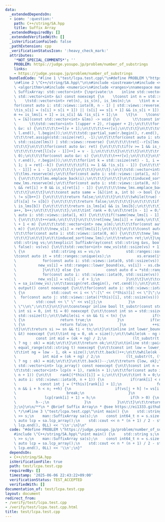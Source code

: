 ```yaml
---
data:
  _extendedDependsOn:
  - icon: ':question:'
    path: C++/string/SA.hpp
    title: Suffix Array
  _extendedRequiredBy: []
  _extendedVerifiedWith: []
  _isVerificationFailed: false
  _pathExtension: cpp
  _verificationStatusIcon: ':heavy_check_mark:'
  attributes:
    '*NOT_SPECIAL_COMMENTS*': ''
    PROBLEM: https://judge.yosupo.jp/problem/number_of_substrings
    links:
    - https://judge.yosupo.jp/problem/number_of_substrings
  bundledCode: "#line 1 \"test/lcpa.test.cpp\"\n#define PROBLEM \"https://judge.yosupo.jp/problem/number_of_substrings\"\
    \n#line 2 \"C++/string/SA.hpp\"\n\n#include <iostream>\n#include <vector>\n#include\
    \ <algorithm>\n#include <numeric>\n#include <ranges>\nnamespace man {\nstruct\
    \ SuffixArray: std::vector<int> {\nprivate:\n    inline std::vector<int> sa_is(const\
    \ std::vector<int> &s) const noexcept {\n    \tconst int n = std::ssize(s);\n\
    \    \tstd::vector<int> ret(n), is_s(n), is_lms(n);\n    \tint m = 0;\n    \t\
    for(const auto i: std::views::iota(0, n - 1) | std::views::reverse) {\n      \t\
    \tis_s[i] = (s[i] > s[i + 1]) || (s[i] == s[i + 1] && is_s[i + 1]);\n      \t\t\
    m += is_lms[i + 1] = is_s[i] && !is_s[i + 1];\n    \t}\n    \tconst auto induced_sort\
    \ = [&](const std::vector<int> &lms) -> void {\n      \t\tconst int upper = *std::ranges::max_element(s);\n\
    \      \t\tstd::vector<int> l(upper + 2), r(upper + 2);\n\t\t\tfor(const auto\
    \ &v: s) {\n\t\t\t\t++l[v + 1];\n\t\t\t\t++r[v];\n\t\t\t}\n\t\t\tstd::partial_sum(l.begin(),\
    \ l.end(), l.begin());\n\t\t\tstd::partial_sum(r.begin(), r.end(), r.begin());\n\
    \t\t\tret.assign(std::ssize(ret), -1);\n\t\t\tfor(const auto i: std::views::iota(0,\
    \ std::ssize(lms)) | std::views::reverse) {\n\t\t\t\tret[--r[s[lms[i]]]] = lms[i];\n\
    \t\t\t}\n\t\t\tfor(const auto &v: ret) {\n\t\t\t\tif(v >= 1 && is_s[v - 1]) {\n\
    \t\t\t\t\tret[l[s[v - 1]]++] = v - 1;\n\t\t\t\t}\n\t\t\t}\n\t\t\tr.assign(std::ssize(r),\
    \ 0);\n\t\t\tfor(const auto &v: s) {\n\t\t\t\t++r[v];\n\t\t\t}\n\t\t\tstd::partial_sum(r.begin(),\
    \ r.end(), r.begin());\n\t\t\tfor(int k = std::ssize(ret) - 1, i = ret[k]; k >=\
    \ 1; i = ret[--k]) {\n\t\t\t\tif(i >= 1 && !is_s[i - 1]) {\n\t\t\t\t\tret[--r[s[i\
    \ - 1]]] = i - 1;\n\t\t\t\t}\n\t\t\t}\n\t\t};\n\t\tstd::vector<int> lms, new_lms;\n\
    \t\tlms.reserve(m);\n\t\tfor(const auto i: std::views::iota(1, n)) {\n\t\t\tif(is_lms[i])\
    \ {\n\t\t\t\tlms.emplace_back(i);\n\t\t\t}\n\t\t}\n\t\tinduced_sort(lms);\n\t\t\
    new_lms.reserve(m);\n\t\tfor(const auto i: std::views::iota(0, n)) {\n\t\t\tif(!is_s[ret[i]]\
    \ && ret[i] > 0 && is_s[ret[i] - 1]) {\n\t\t\t\tnew_lms.emplace_back(ret[i]);\n\
    \t\t\t}\n\t\t}\n\t\tconst auto same = [&](int a, int b) -> bool {\n\t\t\tif(s[a++]\
    \ != s[b++]) {\n\t\t\t\treturn false;\n\t\t\t}\n\t\t\twhile(true) {\n\t\t\t\t\
    if(s[a] != s[b]) {\n\t\t\t\t\treturn false;\n\t\t\t\t}\n\t\t\t\tif(is_lms[a] ||\
    \ is_lms[b]) {\n\t\t\t\t\treturn is_lms[a] && is_lms[b];\n\t\t\t\t}\n\t\t\t\t\
    a++, b++;\n\t\t\t}\n\t\t};\n\t\tint rank = 0;\n\t\tret[n - 1] = 0;\n\t\tfor(const\
    \ auto i: std::views::iota(1, m)) {\n\t\t\tif(!same(new_lms[i - 1], new_lms[i]))\
    \ {\n\t\t\t\t++rank;\n\t\t\t}\n\t\t\tret[new_lms[i]] = rank;\n\t\t}\n\t\tif(rank\
    \ + 1 < m) {\n\t\t\tstd::vector<int> new_s(m);\n\t\t\tfor(const auto i: std::views::iota(0,\
    \ m)) {\n\t\t\t\tnew_s[i] = ret[lms[i]];\n\t\t\t}\n\t\t\tconst auto lms_sa = sa_is(new_s);\n\
    \t\t\tfor(const auto i: std::views::iota(0, m)) {\n\t\t\t\tnew_lms[i] = lms[lms_sa[i]];\n\
    \t\t\t}\n\t\t}\n\t\tinduced_sort(new_lms);\n\t\treturn ret;\n\t}\npublic:\n\t\
    std::string vs;\n\texplicit SuffixArray(const std::string &vs, bool compress =\
    \ false): vs(vs) {\n\t\tstd::vector<int> new_vs(std::ssize(vs) + 1);\n\t\tif(compress)\
    \ {\n            std::string xs = vs;\n            std::ranges::sort(xs);\n\t\t\
    \tconst auto it = std::ranges::unique(xs);\n            xs.erase(it.begin(), it.end());\n\
    \            for(const auto i: std::views::iota(0, std::ssize(vs))) {\n      \
    \          new_vs[i] = std::ranges::lower_bound(xs, vs[i]) - xs.cbegin() + 1;\n\
    \            }\n\t\t} else {\n            const auto d = *std::ranges::min_element(vs);\n\
    \            for(const auto i: std::views::iota(0, std::ssize(vs))) {\n      \
    \          new_vs[i] = vs[i] - d + 1;\n            }\n\t\t}\n\t\tconst auto ret\
    \ = sa_is(new_vs);\n\t\tassign(ret.cbegin(), ret.cend());\n\t}\n\tinline void\
    \ output() const noexcept {\n\t\tfor(const auto i: std::views::iota(0U, size()))\
    \ {\n            std::cout << i << \":[\" << (*this)[i] << \"]\";\n          \
    \  for(const auto j: std::views::iota((*this)[i], std::ssize(vs))) {\n       \
    \         std::cout << \" \" << vs[j];\n            }\n            std::cout <<\
    \ \"\\n\";\n\t\t}\n\t}\n\tconstexpr inline bool lt_substr(const std::string &t,\
    \ int si = 0, int ti = 0) noexcept {\n\t\tconst int sn = std::ssize(vs), tn =\
    \ std::ssize(t);\n\t\twhile(si < sn && ti < tn) {\n            if(vs[si] < t[ti])\
    \ {\n                return true;\n            }\n            if(vs[si] > t[ti])\
    \ {\n                return false;\n            }\n            ++si, ++ti;\n\t\
    \t}\n\t\treturn si >= sn && ti < tn;\n\t}\n\tinline int lower_bound(const std::string\
    \ &t) noexcept {\n\t\tint ng = 0, ok = size();\n\t\twhile(ok - ng > 1) {\n   \
    \         const int mid = (ok + ng) / 2;\n            (lt_substr(t, (*this)[mid])\
    \ ? ng : ok) = mid;\n\t\t}\n\t\treturn ok;\n\t}\n\tinline std::pair<int, int>\
    \ equal_range(std::string t) noexcept {\n\t\tconst int low = lower_bound(t);\n\
    \t\tint ng = low - 1, ok = size();\n\t\tt.back()++;\n\t\twhile(ok - ng > 1) {\n\
    \            int mid = (ok + ng) / 2;\n            (lt_substr(t, (*this)[mid])\
    \ ? ng : ok) = mid;\n\t\t}\n\t\tt.back()--;\n\t\treturn {low, ok};\n\t}\n\tinline\
    \ std::vector<int> lcp_array() const noexcept {\n\t\tconst int n = size() - 1;\n\
    \t\tstd::vector<int> lcp(n + 1), rank(n + 1);\n\t\tfor(const auto i: std::views::iota(0,\
    \ n + 1)) {\n\t\t    rank[(*this)[i]] = i;\n\t\t}\n\t\tint h = 0;\n\t\tfor(const\
    \ auto i: std::views::iota(0, n + 1)) {\n            if(rank[i] < n) {\n     \
    \           const int j = (*this)[rank[i] + 1];\n                for(; j + h <\
    \ n && i + h < n; ++h) {\n                    if(vs[j + h] != vs[i + h]) {\n \
    \                       break;\n                    }\n                }\n   \
    \             lcp[rank[i] + 1] = h;\n                if(h > 0) {\n           \
    \         h--;\n                }\n            }\n\t\t}\n\t\treturn lcp;\n\t}\n\
    };\n}\n\n/**\n * @brief Suffix Array\n * @see https://ei1333.github.io/library/string/suffix-array.hpp\n\
    \ */\n#line 3 \"test/lcpa.test.cpp\"\nint main() {\n    std::string s;\n    std::cin\
    \ >> s;\n    man::SuffixArray sa(s);\n    const int64_t n = s.size();\n    const\
    \ auto lcp = sa.lcp_array();\n    std::cout << n * (n + 1) / 2 - std::accumulate(lcp.begin(),\
    \ lcp.end(), 0LL) << '\\n';\n}\n"
  code: "#define PROBLEM \"https://judge.yosupo.jp/problem/number_of_substrings\"\n\
    #include \"C++/string/SA.hpp\"\nint main() {\n    std::string s;\n    std::cin\
    \ >> s;\n    man::SuffixArray sa(s);\n    const int64_t n = s.size();\n    const\
    \ auto lcp = sa.lcp_array();\n    std::cout << n * (n + 1) / 2 - std::accumulate(lcp.begin(),\
    \ lcp.end(), 0LL) << '\\n';\n}"
  dependsOn:
  - C++/string/SA.hpp
  isVerificationFile: true
  path: test/lcpa.test.cpp
  requiredBy: []
  timestamp: '2025-06-06 22:43:22+09:00'
  verificationStatus: TEST_ACCEPTED
  verifiedWith: []
documentation_of: test/lcpa.test.cpp
layout: document
redirect_from:
- /verify/test/lcpa.test.cpp
- /verify/test/lcpa.test.cpp.html
title: test/lcpa.test.cpp
---
```

